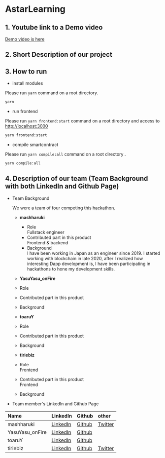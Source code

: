 # AstarLearning

## 1. Youtube link to a Demo video 

[Demo video is here]()

## 2. Short Description of our project



## 3. How to run 

- install modules

Please run `yarn` command on a root directory.

```bash
yarn
```

- run frontend

Please run `yarn frontend:start` command on a root directory and access to [http://localhost:3000](http://localhost:3000)

```bash
yarn frontend:start
```

- compile smartcontract

Please run `yarn compile:all` command on a root directory .

```bash
yarn compile:all
```

## 4. Description of our team (Team Background with both LinkedIn and Github Page)

- Team Background

  We were a team of four competing this hackathon.

  - <strong>mashharuki</strong>
    - Role  
      Fullstack engineer
    - Contributed part in this product  
      Frontend & backend
    - Background  
      I have been working in Japan as an engineer since 2019.   I started working with blockchain in late 2020, after I realized how interesting Dapp development is, I have been participating in hackathons to hone my development skills.
   - <strong>YasuYasu_onFire</strong>
    - Role  
      
    - Contributed part in this product  
      
    - Background  
   - <strong>toaruY</strong>
    - Role  
      
    - Contributed part in this product  
      
    - Background  
   - <strong>tiriebiz</strong>
    - Role  
      Frontend
    - Contributed part in this product  
      Frontend
    - Background  
      
- Team member's LinkedIn and Github Page

|Name|LinkedIn|Github|other|
|:----|:----|:----|:----|
|mashharuki|[LinkedIn](https://www.linkedin.com/in/haruki-kondo-517073204/)|[Github](https://github.com/mashharuki)|[Twitter](https://twitter.com/HARUKI05758694)|
|YasuYasu_onFire|[LinkedIn](https://www.linkedin.com/in/yasuo-suzuki-89b82920a/?trk=public-profile-join-page)|[Github](https://github.com/YasuYasuonFire)|[]()|
|toaruY |[LinkedIn](https://www.linkedin.com/in/yutaro-sakamoto-588158276/)|[Github](https://github.com/Yutar0-Sakam0t0)|[]()|
|tiriebiz|[LinkedIn](https://www.linkedin.com/in/tiriebiz/)|[Github](https://github.com/tiriebiz)|[Twitter](https://twitter.com/tiriebiz)|
